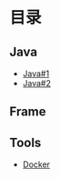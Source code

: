 # 目录
## Java

- [Java#1](https://github.com/Anhlaidh/Notes/blob/master/src/java/Java.md)
- [Java#2](https://github.com/Anhlaidh/Notes/blob/master/src/java/Java_Advanced.md)

## Frame

## Tools

- [Docker](https://github.com/Anhlaidh/Notes/blob/master/src/main/java/Docker.md)